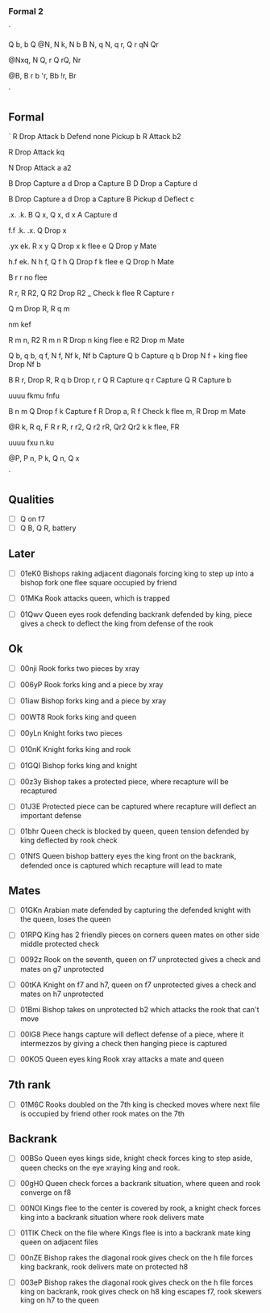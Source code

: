 ### Formal 2


`

Q b, b Q
@N, N k, N b
B N, q N, q r, Q r
  qN Qr


@Nxq, N Q, r Q
rQ, Nr


@B, B r b
'r, Bb
!r, Br



`




## Formal

`
R Drop Attack b
  Defend none
  Pickup b R Attack b2

R Drop Attack kq


N Drop Attack a a2


B Drop Capture a
  d Drop a Capture B
    D Drop a Capture d


B Drop Capture a
  d Drop a Capture B
  Pickup d Deflect c


.x.
.k.
B Q x, Q x, d x
A Capture d


f.f
.k.
.x.
Q Drop x

.yx
ek.
R x y Q Drop x
  k flee e
  Q Drop y
  Mate


h.f
ek.
N h f, Q f h Q Drop f
  k flee e
  Q Drop h
  Mate


B r
  r no flee

R r, R R2, Q R2
  Drop R2 _ Check
  k flee
  R Capture r

Q m
  Drop R, R q m

nm 
kef

R m n, R2 R m n
R Drop n
  king flee e
    R2 Drop m
    Mate 


Q b, q b, q f, N f, Nf k, Nf b
  Capture Q b
  Capture q b
  Drop N f +
  king flee
  Drop Nf b


B R r,
  Drop R, R q b
  Drop r, r Q
  R Capture q
  r Capture Q
  R Capture b




uuuu
fkmu
fnfu

B n m
 Q Drop f
 k Capture f
 R Drop a, R f Check
 k flee m,
 R Drop m
 Mate


@R k, R q, F R
r R, r r2, Q r2
  rR, Qr2 Qr2 k
  k flee, FR


uuuu
 fxu
n.ku

@P, P n, P k, Q n, Q x


`


## Qualities

- [ ] Q on f7
- [ ] Q B, Q R, battery

## Later
- [ ] 01eK0 Bishops raking adjacent diagonals forcing king to step up into a bishop fork one flee square occupied by friend
- [ ] 01MKa Rook attacks queen, which is trapped

- [ ] 01Qwv Queen eyes rook defending backrank defended by king, piece gives a check to deflect the king from defense of the rook

## Ok

- [ ] 00nji Rook forks two pieces by xray
- [ ] 006yP Rook forks king and a piece by xray
- [ ] 01iaw Bishop forks king and a piece by xray
- [ ] 00WT8 Rook forks king and queen
- [ ] 00yLn Knight forks two pieces
- [ ] 010nK Knight forks king and rook
- [ ] 01GQI Bishop forks king and knight

- [ ] 00z3y Bishop takes a protected piece, where recapture will be recaptured
- [ ] 01J3E Protected piece can be captured where recapture will deflect an important defense

- [ ] 01bhr Queen check is blocked by queen, queen tension defended by king deflected by rook check
- [ ] 01NfS Queen bishop battery eyes the king front on the backrank, defended once is captured which recapture will lead to mate

## Mates

- [ ] 01GKn Arabian mate defended by capturing the defended knight with the queen, loses the queen

- [ ] 01RPQ King has 2 friendly pieces on corners queen mates on other side middle protected check

- [ ] 0092z Rook on the seventh, queen on f7 unprotected gives a check and mates on g7 unprotected
- [ ] 00tKA Knight on f7 and h7, queen on f7 unprotected gives a check and mates on h7 unprotected

- [ ] 01Bmi Bishop takes on unprotected b2 which attacks the rook that can't move

- [ ] 00lG8 Piece hangs capture will deflect defense of a piece, where it intermezzos by giving a check then hanging piece is captured

- [ ] 00KO5 Queen eyes king Rook xray attacks a mate and queen 

## 7th rank
- [ ] 01M6C Rooks doubled on the 7th king is checked moves where next file is occupied by friend other rook mates on the 7th

## Backrank

- [ ] 00BSo Queen eyes kings side, knight check forces king to step aside, queen checks on the eye xraying king and rook.

- [ ] 00gH0 Queen check forces a backrank situation, where queen and rook converge on f8
- [ ] 00NOI Kings flee to the center is covered by rook, a knight check forces king into a backrank situation where rook delivers mate
- [ ] 01TIK Check on the file where Kings flee is into a backrank mate king queen on adjacent files

- [ ] 00nZE Bishop rakes the diagonal rook gives check on the h file forces king backrank, rook delivers mate on protected h8
- [ ] 003eP Bishop rakes the diagonal rook gives check on the h file forces king on backrank, rook gives check on h8 king escapes f7, rook skewers king on h7 to the queen
